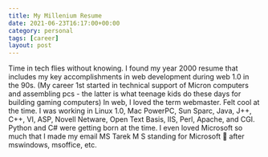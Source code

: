 ```yaml
---
title: My Millenium Resume
date: 2021-06-23T16:17:00+00:00
category: personal
tags: [career]
layout: post
---
```


Time in tech flies without knowing. I found my year 2000 resume that includes my key accomplishments in web development during web 1.0 in the 90s. (My career 1st started in technical support of Micron computers and assembling pcs - the latter is what teenage kids do these days for building gaming computers) In web, I loved the term webmaster. Felt cool at the time. I was working in Linux 1.0, Mac PowerPC, Sun Sparc, Java, J++, C++, VI, ASP, Novell Netware, Open Text Basis, IIS, Perl, Apache, and CGI. Python and C# were getting born at the time. I even loved Microsoft so much that I made my email MS Tarek  M S standing for Microsoft 🙂 after mswindows, msoffice, etc. 
